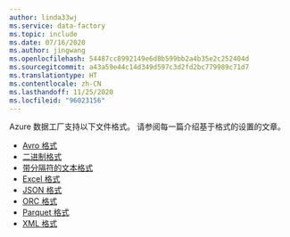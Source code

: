 ```yaml
---
author: linda33wj
ms.service: data-factory
ms.topic: include
ms.date: 07/16/2020
ms.author: jingwang
ms.openlocfilehash: 54487cc8992149e6d8b599bb2a4b35e2c252404d
ms.sourcegitcommit: a43a59e44c14d349d597c3d2fd2bc779989c71d7
ms.translationtype: HT
ms.contentlocale: zh-CN
ms.lasthandoff: 11/25/2020
ms.locfileid: "96023156"
---
```

<!--
    Common for all ADF file-based connectors
-->

Azure 数据工厂支持以下文件格式。 请参阅每一篇介绍基于格式的设置的文章。

- [Avro 格式](../articles/data-factory/format-avro.md)
- [二进制格式](../articles/data-factory/format-binary.md)
- [带分隔符的文本格式](../articles/data-factory/format-delimited-text.md)
- [Excel 格式](../articles/data-factory/format-excel.md)
- [JSON 格式](../articles/data-factory/format-json.md)
- [ORC 格式](../articles/data-factory/format-orc.md)
- [Parquet 格式](../articles/data-factory/format-parquet.md)
- [XML 格式](../articles/data-factory/format-xml.md)
